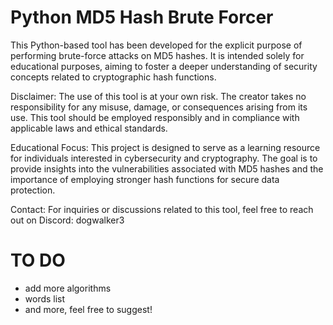 # Python MD5 Hash Brute Forcer

This Python-based tool has been developed for the explicit purpose of performing brute-force attacks on MD5 hashes. It is intended solely for educational purposes, aiming to foster a deeper understanding of security concepts related to cryptographic hash functions.

Disclaimer:
The use of this tool is at your own risk. The creator takes no responsibility for any misuse, damage, or consequences arising from its use. This tool should be employed responsibly and in compliance with applicable laws and ethical standards.

Educational Focus:
This project is designed to serve as a learning resource for individuals interested in cybersecurity and cryptography. The goal is to provide insights into the vulnerabilities associated with MD5 hashes and the importance of employing stronger hash functions for secure data protection.

Contact:
For inquiries or discussions related to this tool, feel free to reach out on Discord:
dogwalker3

# TO DO
 - add more algorithms
 - words list
 - and more, feel free to suggest!
